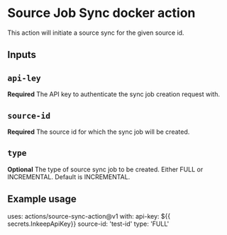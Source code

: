 # Source Job Sync docker action

This action will initiate a source sync for the given source id.

## Inputs

## `api-ley`

**Required** The API key to authenticate the sync job creation request with.

## `source-id`
**Required** The source id for which the sync job will be created.

## `type`
**Optional** The type of source sync job to be created. Either FULL or INCREMENTAL. Default is INCREMENTAL.

## Example usage

uses: actions/source-sync-action@v1
with:
  api-key: ${{ secrets.InkeepApiKey}}
  source-id: 'test-id'
  type: 'FULL'
  
